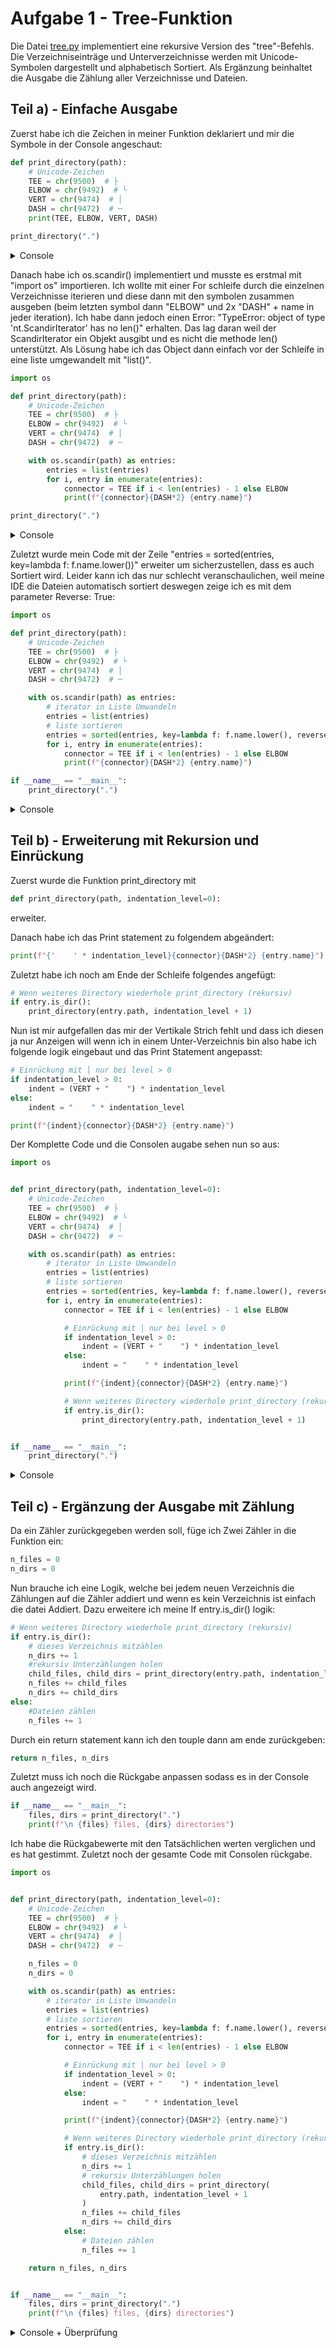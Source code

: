 # Aufgabe 1 - Tree-Funktion

Die Datei [tree.py](tree.py) implementiert eine rekursive Version des "tree"-Befehls.
Die Verzeichniseinträge und Unterverzeichnisse werden mit Unicode-Symbolen dargestellt und alphabetisch Sortiert.
Als Ergänzung beinhaltet die Ausgabe die Zählung aller Verzeichnisse und Dateien.

## Teil a) - Einfache Ausgabe

Zuerst habe ich die Zeichen in meiner Funktion deklariert und mir die Symbole in der Console angeschaut:

```python
def print_directory(path):
    # Unicode-Zeichen
    TEE = chr(9500)  # ├
    ELBOW = chr(9492)  # └
    VERT = chr(9474)  # │
    DASH = chr(9472)  # ─
    print(TEE, ELBOW, VERT, DASH)

print_directory(".")
```

<details>
<summary>Console</summary>

![screen1.1](./screenshots/screenshot-1.1.jpg)

</details>

Danach habe ich os.scandir() implementiert und musste es erstmal mit "import os" importieren. Ich wollte mit einer For schleife durch die einzelnen Verzeichnisse iterieren und diese dann mit den symbolen zusammen ausgeben (beim letzten symbol dann "ELBOW" und 2x "DASH" + name in jeder iteration). Ich habe dann jedoch einen Error: "TypeError: object of type 'nt.ScandirIterator' has no len()" erhalten. Das lag daran weil der ScandirIterator ein Objekt ausgibt und es nicht die methode len() unterstützt. Als Lösung habe ich das Object dann einfach vor der Schleife in eine liste umgewandelt mit "list()".

```python
import os

def print_directory(path):
    # Unicode-Zeichen
    TEE = chr(9500)  # ├
    ELBOW = chr(9492)  # └
    VERT = chr(9474)  # │
    DASH = chr(9472)  # ─

    with os.scandir(path) as entries:
        entries = list(entries)
        for i, entry in enumerate(entries):
            connector = TEE if i < len(entries) - 1 else ELBOW
            print(f"{connector}{DASH*2} {entry.name}")

print_directory(".")
```

<details>
<summary>Console</summary>

![screen2.1](./screenshots/screenshot-2.1.jpg)

</details>

Zuletzt wurde mein Code mit der Zeile "entries = sorted(entries, key=lambda f: f.name.lower())" erweiter um sicherzustellen, dass es auch Sortiert wird. Leider kann ich das nur schlecht veranschaulichen, weil meine IDE die Dateien automatisch sortiert deswegen zeige ich es mit dem parameter Reverse: True:

```python
import os

def print_directory(path):
    # Unicode-Zeichen
    TEE = chr(9500)  # ├
    ELBOW = chr(9492)  # └
    VERT = chr(9474)  # │
    DASH = chr(9472)  # ─

    with os.scandir(path) as entries:
        # iterator in Liste Umwandeln
        entries = list(entries)
        # liste sortieren
        entries = sorted(entries, key=lambda f: f.name.lower(), reverse=True)
        for i, entry in enumerate(entries):
            connector = TEE if i < len(entries) - 1 else ELBOW
            print(f"{connector}{DASH*2} {entry.name}")

if __name__ == "__main__":
    print_directory(".")
```

<details>
<summary>Console</summary>

![screen3.1](./screenshots/screenshot-3.1.jpg)

</details>

## Teil b) - Erweiterung mit Rekursion und Einrückung

Zuerst wurde die Funktion print_directory mit

```python
def print_directory(path, indentation_level=0):
```

erweiter.

Danach habe ich das Print statement zu folgendem abgeändert:

```python
print(f"{'    ' * indentation_level}{connector}{DASH*2} {entry.name}")
```

Zuletzt habe ich noch am Ende der Schleife folgendes angefügt:

```python
# Wenn weiteres Directory wiederhole print_directory (rekursiv)
if entry.is_dir():
    print_directory(entry.path, indentation_level + 1)
```

Nun ist mir aufgefallen das mir der Vertikale Strich fehlt und dass ich diesen ja nur Anzeigen will wenn ich in einem Unter-Verzeichnis bin also habe ich folgende logik eingebaut und das Print Statement angepasst:

```python
# Einrückung mit │ nur bei level > 0
if indentation_level > 0:
    indent = (VERT + "    ") * indentation_level
else:
    indent = "    " * indentation_level

print(f"{indent}{connector}{DASH*2} {entry.name}")
```

Der Komplette Code und die Consolen augabe sehen nun so aus:

```python
import os


def print_directory(path, indentation_level=0):
    # Unicode-Zeichen
    TEE = chr(9500)  # ├
    ELBOW = chr(9492)  # └
    VERT = chr(9474)  # │
    DASH = chr(9472)  # ─

    with os.scandir(path) as entries:
        # iterator in Liste Umwandeln
        entries = list(entries)
        # liste sortieren
        entries = sorted(entries, key=lambda f: f.name.lower(), reverse=False)
        for i, entry in enumerate(entries):
            connector = TEE if i < len(entries) - 1 else ELBOW

            # Einrückung mit │ nur bei level > 0
            if indentation_level > 0:
                indent = (VERT + "    ") * indentation_level
            else:
                indent = "    " * indentation_level

            print(f"{indent}{connector}{DASH*2} {entry.name}")

            # Wenn weiteres Directory wiederhole print_directory (rekursiv)
            if entry.is_dir():
                print_directory(entry.path, indentation_level + 1)


if __name__ == "__main__":
    print_directory(".")
```

<details>
<summary>Console</summary>

![screen4.1](./screenshots/screenshot-4.1.jpg)

</details>

## Teil c) - Ergänzung der Ausgabe mit Zählung

Da ein Zähler zurückgegeben werden soll, füge ich Zwei Zähler in die Funktion ein:

```python
n_files = 0
n_dirs = 0
```

Nun brauche ich eine Logik, welche bei jedem neuen Verzeichnis die Zählungen auf die Zähler addiert und wenn es kein Verzeichnis ist einfach die datei Addiert. Dazu erweitere ich meine If entry.is_dir() logik:

```python
# Wenn weiteres Directory wiederhole print_directory (rekursiv)
if entry.is_dir():
    # dieses Verzeichnis mitzählen
    n_dirs += 1
    #rekursiv Unterzählungen holen
    child_files, child_dirs = print_directory(entry.path, indentation_level + 1)
    n_files += child_files
    n_dirs += child_dirs
else:
    #Dateien zählen
    n_files += 1
```

Durch ein return statement kann ich den touple dann am ende zurückgeben:

```python
return n_files, n_dirs
```

Zuletzt muss ich noch die Rückgabe anpassen sodass es in der Console auch angezeigt wird.

```python
if __name__ == "__main__":
    files, dirs = print_directory(".")
    print(f"\n {files} files, {dirs} directories")
```

Ich habe die Rückgabewerte mit den Tatsächlichen werten verglichen und es hat gestimmt. Zuletzt noch der gesamte Code mit Consolen rückgabe.

```python
import os


def print_directory(path, indentation_level=0):
    # Unicode-Zeichen
    TEE = chr(9500)  # ├
    ELBOW = chr(9492)  # └
    VERT = chr(9474)  # │
    DASH = chr(9472)  # ─

    n_files = 0
    n_dirs = 0

    with os.scandir(path) as entries:
        # iterator in Liste Umwandeln
        entries = list(entries)
        # liste sortieren
        entries = sorted(entries, key=lambda f: f.name.lower(), reverse=False)
        for i, entry in enumerate(entries):
            connector = TEE if i < len(entries) - 1 else ELBOW

            # Einrückung mit │ nur bei level > 0
            if indentation_level > 0:
                indent = (VERT + "    ") * indentation_level
            else:
                indent = "    " * indentation_level

            print(f"{indent}{connector}{DASH*2} {entry.name}")

            # Wenn weiteres Directory wiederhole print_directory (rekursiv)
            if entry.is_dir():
                # dieses Verzeichnis mitzählen
                n_dirs += 1
                # rekursiv Unterzählungen holen
                child_files, child_dirs = print_directory(
                    entry.path, indentation_level + 1
                )
                n_files += child_files
                n_dirs += child_dirs
            else:
                # Dateien zählen
                n_files += 1

    return n_files, n_dirs


if __name__ == "__main__":
    files, dirs = print_directory(".")
    print(f"\n {files} files, {dirs} directories")

```

<details>
<summary>Console + Überprüfung</summary>

![screen5.1](./screenshots/screenshot-5.1.jpg)

</details>
